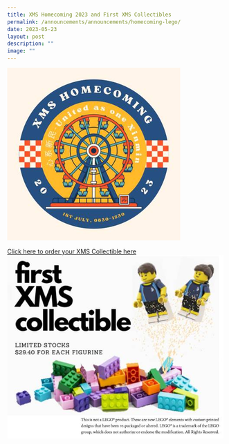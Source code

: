 ```yaml
---
title: XMS Homecoming 2023 and First XMS Collectibles
permalink: /announcements/announcements/homecoming-lego/
date: 2023-05-23
layout: post
description: ""
image: ""
---
```

![](/images/Announcement%20Front%20Images/xms%20homecoming%202023.jpg)

[Click here to order your XMS Collectible here](https://go.gov.sg/collectiblesorder)
![](/images/Announcement%20Front%20Images/xinmin%20collectibles.jpg)